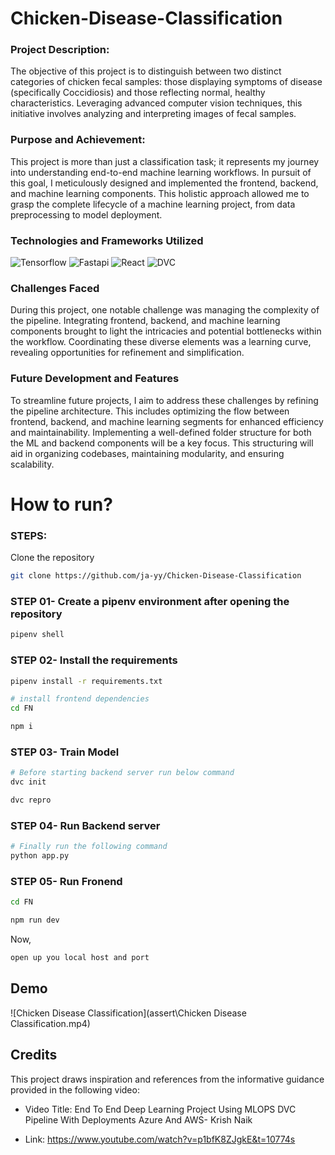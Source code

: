 # Chicken-Disease-Classification

### Project Description:

The objective of this project is to distinguish between two distinct categories of chicken fecal samples: those displaying symptoms of disease (specifically Coccidiosis) and those reflecting normal, healthy characteristics. Leveraging advanced computer vision techniques, this initiative involves analyzing and interpreting images of fecal samples.

### Purpose and Achievement:

This project is more than just a classification task; it represents my journey into understanding end-to-end machine learning workflows. In pursuit of this goal, I meticulously designed and implemented the frontend, backend, and machine learning components. This holistic approach allowed me to grasp the complete lifecycle of a machine learning project, from data preprocessing to model deployment.

### **Technologies and Frameworks Utilized**

![Tensorflow](https://img.shields.io/badge/TensorFlow-FF6F00?style=for-the-badge&logo=tensorflow&logoColor=white)
![Fastapi](https://img.shields.io/badge/fastapi-109989?style=for-the-badge&logo=FASTAPI&logoColor=white)
![React](https://img.shields.io/badge/React-20232A?style=for-the-badge&logo=react&logoColor=61DAFB)
![DVC](https://img.shields.io/badge/DVC-945DD6?style=for-the-badge&logo=dataversioncontrol&logoColor=white)

### **Challenges Faced**

During this project, one notable challenge was managing the complexity of the pipeline. Integrating frontend, backend, and machine learning components brought to light the intricacies and potential bottlenecks within the workflow. Coordinating these diverse elements was a learning curve, revealing opportunities for refinement and simplification.

### **Future Development and Features**

To streamline future projects, I aim to address these challenges by refining the pipeline architecture. This includes optimizing the flow between frontend, backend, and machine learning segments for enhanced efficiency and maintainability. Implementing a well-defined folder structure for both the ML and backend components will be a key focus. This structuring will aid in organizing codebases, maintaining modularity, and ensuring scalability.

# How to run?

### STEPS:

Clone the repository

```bash
git clone https://github.com/ja-yy/Chicken-Disease-Classification
```

### STEP 01- Create a pipenv environment after opening the repository

```bash
pipenv shell
```

### STEP 02- Install the requirements

```bash
pipenv install -r requirements.txt
```

```bash
# install frontend dependencies
cd FN

npm i
```

### STEP 03- Train Model

```bash
# Before starting backend server run below command
dvc init

dvc repro
```

### STEP 04- Run Backend server

```bash
# Finally run the following command
python app.py
```

### STEP 05- Run Fronend

```bash
cd FN

npm run dev
```

Now,

```bash
open up you local host and port
```

## Demo

![Chicken Disease Classification](assert\Chicken Disease Classification.mp4)

## Credits

This project draws inspiration and references from the informative guidance provided in the following video:

- Video Title: End To End Deep Learning Project Using MLOPS DVC Pipeline With Deployments Azure And AWS- Krish Naik

- Link: https://www.youtube.com/watch?v=p1bfK8ZJgkE&t=10774s
